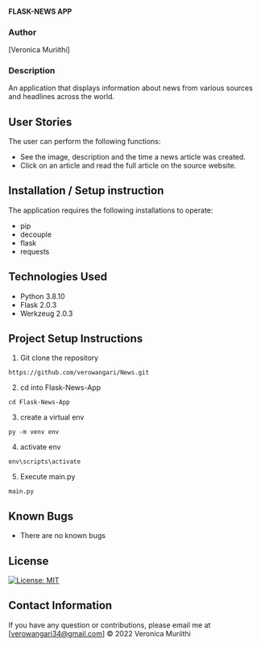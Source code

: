 #### FLASK-NEWS APP
### Author

[Veronica Muriithi]

### Description
An application that displays information about news from various sources and headlines across the world.

## User Stories
The user can perform the following functions:

- See the image, description and the time a news article was created.
- Click on an article and read the full article on the source website.

## Installation / Setup instruction
The application requires the following installations to operate:
- pip
- decouple
- flask
- requests

## Technologies Used
- Python 3.8.10
- Flask 2.0.3
- Werkzeug 2.0.3

## Project Setup Instructions
1) Git clone the repository 
```
https://github.com/verowangari/News.git
```
2. cd into Flask-News-App
```
cd Flask-News-App
```
3. create a virtual env
```
py -m venv env
```
4. activate env
```
env\scripts\activate
```
5. Execute main.py
```
main.py
```

## Known Bugs
- There are no known bugs

## License
[![License: MIT](https://img.shields.io/badge/License-MIT-yellow.svg)](https://opensource.org/licenses/MIT)

## Contact Information 

If you have any question or contributions, please email me at [verowangari34@gmail.com]
© 2022 Veronica Muriithi
